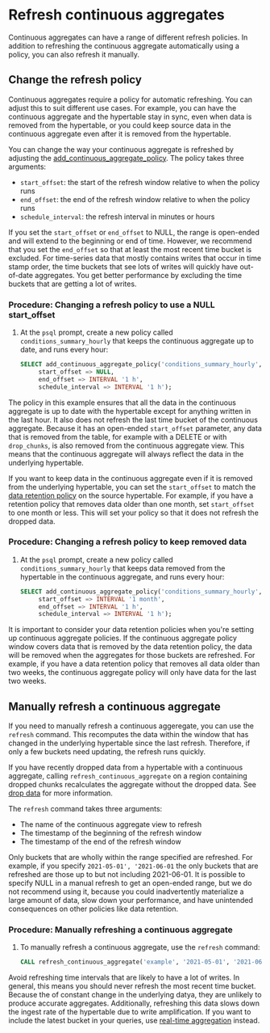 # Refresh continuous aggregates
Continuous aggregates can have a range of different refresh policies. In
addition to refreshing the continuous aggregate automatically using a policy,
you can also refresh it manually.

## Change the refresh policy
Continuous aggregates require a policy for automatic refreshing. You can adjust
this to suit different use cases. For example, you can have the continuous
aggregate and the hypertable stay in sync, even when data is removed from the
hypertable, or you could keep source data in the continuous aggregate even after
it is removed from the hypertable.

You can change the way your continuous aggregate is refreshed by adjusting the
[add_continuous_aggregate_policy][api-add-continuous-aggregate-policy].
The policy takes three arguments:
*   `start_offset`: the start of the refresh window relative to when the policy runs
*   `end_offset`: the end of the refresh window relative to when the policy runs
*   `schedule_interval`: the refresh interval in minutes or hours

If you set the `start_offset` or `end_offset` to NULL, the range is open-ended
and will extend to the beginning or end of time. However, we recommend that you
set the `end_offset` so that at least the most recent time bucket is excluded.
For time-series data that mostly contains writes that occur in time stamp order,
the time buckets that see lots of writes will quickly have out-of-date
aggregates. You get better performance by excluding the time buckets that are
getting a lot of writes.

### Procedure: Changing a refresh policy to use a NULL start_offset
1.  At the `psql` prompt, create a new policy called `conditions_summary_hourly`
    that keeps the continuous aggregate up to date, and runs every hour:
    ```sql
    SELECT add_continuous_aggregate_policy('conditions_summary_hourly',
	     start_offset => NULL,
	     end_offset => INTERVAL '1 h',
	     schedule_interval => INTERVAL '1 h');
    ```

The policy in this example ensures that all the data in the continuous aggregate
is up to date with the hypertable except for anything written in the last hour.
It also does not refresh the last time bucket of the continuous aggregate.
Because it has an open-ended `start_offset` parameter, any data that is removed
from the table, for example with a DELETE or with `drop_chunks`, is also removed
from the continuous aggregate view. This means that the continuous aggregate
will always reflect the data in the underlying hypertable.

If you want to keep data in the continuous aggregate even if it is removed from
the underlying hypertable, you can set the `start_offset` to match the [data
retention policy][sec-data-retention] on the source hypertable. For example, if
you have a retention policy that removes data older than one month, set
`start_offset` to one month or less. This will set your policy so that it does
not refresh the dropped data.

### Procedure: Changing a refresh policy to keep removed data
1.  At the `psql` prompt, create a new policy called `conditions_summary_hourly`
    that keeps data removed from the hypertable in the continuous aggregate, and
    runs every hour:
    ```sql
    SELECT add_continuous_aggregate_policy('conditions_summary_hourly',
	     start_offset => INTERVAL '1 month',
	     end_offset => INTERVAL '1 h',
	     schedule_interval => INTERVAL '1 h');
    ```

<highlight type="tip">
It is important to consider your data retention policies when you're setting up
continuous aggregate policies. If the continuous aggregate policy window covers
data that is removed by the data retention policy, the data will be removed when
the aggregates for those buckets are refreshed. For example, if you have a data
retention policy that removes all data older than two weeks, the continuous
aggregate policy will only have data for the last two weeks.
</highlight>

## Manually refresh a continuous aggregate
If you need to manually refresh a continuous aggeregate, you can use the `refresh` command. This recomputes the data within the window that has changed in the
underlying hypertable since the last refresh. Therefore, if only a few
buckets need updating, the refresh runs quickly.

If you have recently dropped data from a hypertable with a continuous aggregate,
calling `refresh_continuous_aggregate` on a region containing dropped chunks
recalculates the aggregate without the dropped data. See
[drop data][cagg-drop-data] for more information.

The `refresh` command takes three arguments:
*   The name of the continuous aggregate view to refresh
*   The timestamp of the beginning of the refresh window
*   The timestamp of the end of the refresh window

Only buckets that are wholly within the range specified are refreshed. For
example, if you specify `2021-05-01', '2021-06-01` the only buckets that are
refreshed are those up to but not including 2021-06-01. It is possible to
specify NULL in a manual refresh to get an open-ended range, but we do not
recommend using it, because you could inadvertently materialize a large amount
of data, slow down your performance, and have unintended consequences on other
policies like data retention.

### Procedure: Manually refreshing a continuous aggregate
1.  To manually refresh a continuous aggregate, use the `refresh` command:
    ```sql
    CALL refresh_continuous_aggregate('example', '2021-05-01', '2021-06-01');
    ```

Avoid refreshing time intervals that are likely to have a lot of writes. In
general, this means you should never refresh the most recent time bucket.
Because the of constant change in the underlying datya, they are unlikely to
produce accurate aggregates. Additionally, refreshing this data slows down the
ingest rate of the hypertable due to write amplification. If you want to include
the latest bucket in your queries,
use [real-time aggregation][real-time-aggregates] instead.


[real-time-aggregates]: /how-to-guides/continuous-aggregates/real-time-aggregates
[sec-data-retention]: /how-to-guides/data-retention
[api-add-continuous-aggregate-policy]: /api/:currentVersion:/continuous-aggregates/add_continuous_aggregate_policy
[cagg-drop-data]: /how-to-guides/continuous-aggregates/drop-data
